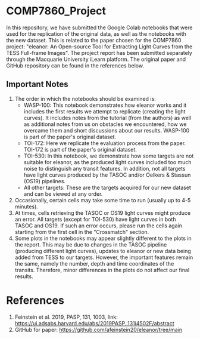 # COMP7860_Project

In this repository, we have submitted the Google Colab notebooks that were used for the replication of the original data, as well as the notebooks with the new dataset. This is related to the paper chosen for the COMP7860 project: "eleanor: An Open-source Tool for Extracting Light Curves from the TESS Full-frame Images". The project report has been submitted separately through the Macquarie University iLearn platform. The original paper and GitHub repository can be found in the references below.

## Important Notes
1. The order in which the notebooks should be examined is:
   - WASP-100: This notebook demonstrates how eleanor works and it includes the first results we attempt to replicate (creating the light curves). It includes notes from the tutorial (from the authors) as well as additional notes from us on obstacles we encountered, how we overcame them and short discussions about our results. WASP-100 is part of the paper's original dataset.
   - TOI-172: Here we replicate the evaluation process from the paper. TOI-172 is part of the paper's original dataset.
   - TOI-530: In this notebook, we demonstrate how some targets are not suitable for eleanor, as the produced light curves included too much noise to distinguish any transit features. In addition, not all targets have light curves produced by the TASOC and/or Oelkers & Stassun (OS19) pipelines.
   - All other targets: These are the targets acquired for our new dataset and can be viewed at any order.
2. Occasionally, certain cells may take some time to run (usually up to 4-5 minutes).
3. At times, cells retrieving the TASOC or OS19 light curves might produce an error. All targets (except for TOI-530) have light curves in both TASOC and OS19. If such an error occurs, please run the cells again starting from the first cell in the "Crossmatch" section.
4. Some plots in the notebooks may appear slightly different to the plots in the report. This may be due to changes in the TASOC pipeline (producing different light curves), updates to eleanor or new data being added from TESS to our targets. However, the important features remain the same, namely the number, depth and time coordinates of the transits. Therefore, minor differences in the plots do not affect our final results. 


# References
1. Feinstein et al. 2019, PASP, 131, 1003, link: https://ui.adsabs.harvard.edu/abs/2019PASP..131i4502F/abstract
2. GitHub for paper: https://github.com/afeinstein20/eleanor/tree/main
